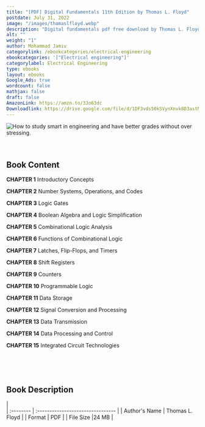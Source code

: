 ```yaml
---
title: "[PDF] Digital Fundamentals 11th Edition by Thomas L. Floyd"
postdate: July 31, 2022
image: "/images/thomaslfloyd.webp"
description: "Digital fundamentals pdf free download by Thomas L. Floyd"
alt: ""
weight: "1"
author: Mohammad Jamiu
categorylink: /ebookcategories/electrical-engineering
ebookcategories: '["Electrical engineering"]'
categorylabel: Electrical Engineering
type: ebooks
layout: ebooks
Google_Ads: true
wordcount: false
mathjax: false
draft: false
AmazonLink: https://amzn.to/3Jo63dc
Downloadlink: https://drive.google.com/file/d/1DF3vds50kSVynXnvk8D3astMoE83SQEt/view?usp=share_link
---
```


<img loading="lazy" src="/images/thomaslfloyd.webp" alt="How to study smart in engineering and have better grades without over stressing.">

</br>
</br>
</br>

## Book Content

**CHAPTER 1**
Introductory Concepts

**CHAPTER 2**
Number Systems, Operations, and Codes

**CHAPTER 3**
Logic Gates

**CHAPTER 4**
Boolean Algebra and Logic Simplification

**CHAPTER 5**
Combinational Logic Analysis

**CHAPTER 6**
Functions of Combinational Logic

**CHAPTER 7**
Latches, Flip-Flops, and Timers

**CHAPTER 8**
Shift Registers

**CHAPTER 9**
Counters

**CHAPTER 10**
Programmable Logic

**CHAPTER 11**
Data Storage

**CHAPTER 12**
Signal Conversion and Processing

**CHAPTER 13**
Data Transmission

**CHAPTER 14**
Data Processing and Control

**CHAPTER 15**
Integrated Circuit Technologies

</br>
</br>
</br>

## Book Description

|  
 | :-------- | :-------------------------------- |
| Author's Name | Thomas L. Floyd |
| Format | PDF |
| File Size |24 MB |

<!-- | tag | Digital Electronics |   -->
